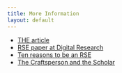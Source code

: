 ```yaml
---
title: More Information
layout: default
---
```


* [THE article](http://www.timeshighereducation.co.uk/news/save-your-work-give-software-engineers-a-career-track/2006431.article)
* [RSE paper at Digital Research](http://digital-research-2012.oerc.ox.ac.uk/papers/the-research-software-engineer/view)
* [Ten reasons to be an RSE](http://www.software.ac.uk/blog/2013-08-23-ten-reasons-be-research-software-engineer)
* [The Craftsperson and the Scholar](http://www.software.ac.uk/blog/2012-11-09-craftsperson-and-scholar?mpw)
